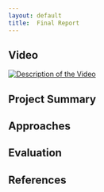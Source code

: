 ```yaml
---
layout: default
title:  Final Report
---
```


## Video

[![Description of the Video](https://img.youtube.com/vi/APLYlLdmxYg/4.jpg)](https://www.youtube.com/watch?v=APLYlLdmxYg)

## Project Summary


## Approaches


## Evaluation


## References
